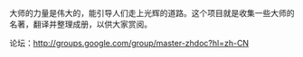 大师的力量是伟大的，能引导人们走上光辉的道路。这个项目就是收集一些大师的名著，翻译并整理成册，以供大家赏阅。

论坛：http://groups.google.com/group/master-zhdoc?hl=zh-CN
